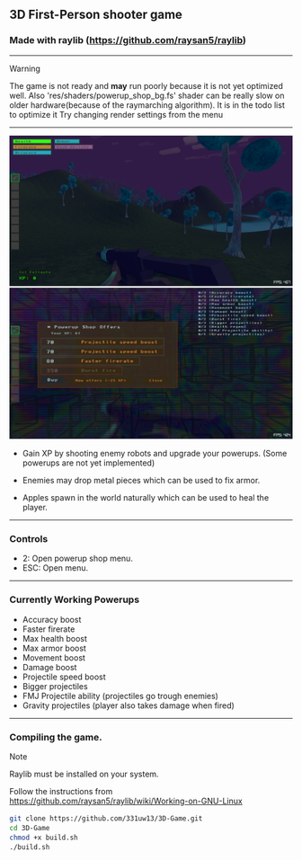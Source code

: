 ## 3D First-Person shooter game
###  Made with raylib (https://github.com/raysan5/raylib)

---------------------

> [!WARNING]
> The game is not ready and __may__ run poorly because it is not yet optimized well.
> Also 'res/shaders/powerup_shop_bg.fs' shader can be really slow on older hardware(because of the raymarching algorithm). It is in the todo list to optimize it
> Try changing render settings from the menu

---------------------


![image](https://github.com/331uw13/3D-Game/blob/main/screenshots/screenshot-51819.png?raw=true)
![image](https://github.com/331uw13/3D-Game/blob/main/screenshots/screenshot-14380.png?raw=true)


* Gain XP by shooting enemy robots and upgrade your powerups.  (Some powerups are not yet implemented)

* Enemies may drop metal pieces which can be used to fix armor.

* Apples spawn in the world naturally which can be used to heal the player.

-------------
### Controls
* 2: Open powerup shop menu.
* ESC: Open menu.
-------------
### Currently Working Powerups
* Accuracy boost
* Faster firerate
* Max health boost
* Max armor boost
* Movement boost
* Damage boost
* Projectile speed boost
* Bigger projectiles
* FMJ Projectile ability (projectiles go trough enemies)
* Gravity projectiles (player also takes damage when fired)
-------------
### Compiling the game.
> [!NOTE]
> Raylib must be installed on your system.
>
> Follow the instructions from https://github.com/raysan5/raylib/wiki/Working-on-GNU-Linux
```bash
git clone https://github.com/331uw13/3D-Game.git
cd 3D-Game
chmod +x build.sh
./build.sh
```
